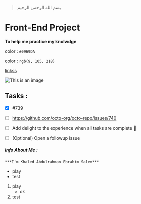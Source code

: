> بسم الله الرحمن الرحيم

# Front-End Project 

**To help me practice my knolwdge**

color : ` #0969DA `

color : ` rgb(9, 105, 218) `

[linkss](https://google.com)

![This is an image](https://images.unsplash.com/photo-1453728013993-6d66e9c9123a?ixlib=rb-1.2.1&ixid=MnwxMjA3fDB8MHxzZWFyY2h8Mnx8dmlld3xlbnwwfHwwfHw%3D&w=1000&q=80)


## Tasks :

- [x] #739
- [ ] https://github.com/octo-org/octo-repo/issues/740
- [ ] Add delight to the experience when all tasks are complete :tada:

- [ ] \(Optional) Open a followup issue



##### Info About _Me_ :  

```
***I'm Khaled Abdulrahman Ebrahim Salem***
```
- play
- test

1.  play
    - ok
2.  test



